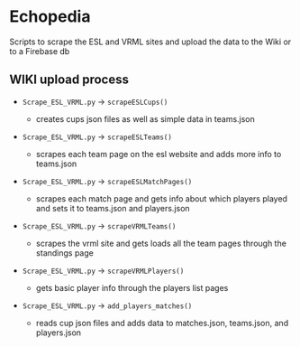 # Echopedia
Scripts to scrape the ESL and VRML sites and upload the data to the Wiki or to a Firebase db

## WIKI upload process
 - `Scrape_ESL_VRML.py` -> `scrapeESLCups()`
   - creates cups json files as well as simple data in teams.json
 - `Scrape_ESL_VRML.py` -> `scrapeESLTeams()`
   - scrapes each team page on the esl website and adds more info to teams.json
 - `Scrape_ESL_VRML.py` -> `scrapeESLMatchPages()`
   - scrapes each match page and gets info about which players played and sets it to teams.json and players.json
   
 - `Scrape_ESL_VRML.py` -> `scrapeVRMLTeams()`
   - scrapes the vrml site and gets loads all the team pages through the standings page
 - `Scrape_ESL_VRML.py` -> `scrapeVRMLPlayers()`
   - gets basic player info through the players list pages
 - `Scrape_ESL_VRML.py` -> `add_players_matches()`
   - reads cup json files and adds data to matches.json, teams.json, and players.json